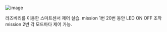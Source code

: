 ![image](https://github.com/Songwon93/Raspberrypy_kit/assets/154478979/2cbf6d2d-200a-4a36-90d9-b13fa4aa0a26)

라즈베리를 이용한 스마트센서 제어 실습.
mission 1번 20번 동안 LED ON OFF 조작
mission 2번 각 모드마다 제어 가능.
